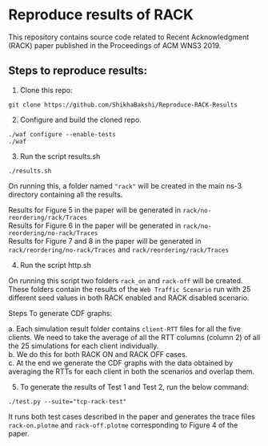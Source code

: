 # Reproduce results of RACK

This repository contains source code related to Recent Acknowledgment (RACK) paper published in the Proceedings of ACM WNS3 2019.

## Steps to reproduce results:

1. Clone this repo:
```
git clone https://github.com/ShikhaBakshi/Reproduce-RACK-Results
```

2. Configure and build the cloned repo.
```
./waf configure --enable-tests
./waf
```

3. Run the script results.sh
```
./results.sh
```

On running this, a folder named ```"rack"``` will be created in the main ns-3 directory containing all the results.

Results for Figure 5 in the paper will be generated in ```rack/no-reordering/rack/Traces``` <br>
Results for Figure 6 in the paper will be generated in ```rack/no-reordering/no-rack/Traces``` <br>
Results for Figure 7 and 8 in the paper will be generated in ```rack/reordering/no-rack/Traces```  and ```rack/reordering/rack/Traces```

4. Run the script http.sh

On running this script two folders ```rack_on``` and ```rack-off``` will be created. These folders contain the results of the
```Web Traffic Scenario``` run with 25 different seed values in both RACK enabled and RACK disabled scenario.

Steps To generate CDF graphs:

a. Each simulation result folder contains ```client-RTT``` files for all the five clients. We need to take the average of all the RTT columns (column 2) of all the 25 simulations for each client individually. <br>
b. We do this for both RACK ON and RACK OFF cases. <br>
c. At the end we generate the CDF graphs with the data obtained by averaging the RTTs for each client in both the scenarios
and overlap them.

5. To generate the results of Test 1 and Test 2, run the below command:

```
./test.py --suite="tcp-rack-test"
```
It runs both test cases described in the paper and generates the trace files ```rack-on.plotme``` and ```rack-off.plotme``` corresponding to Figure 4 of the paper.
